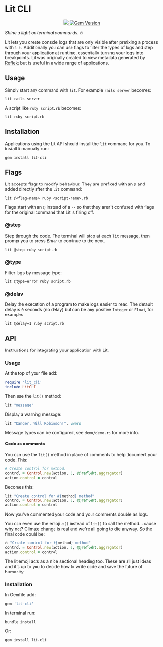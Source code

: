 # Lit CLI

<p align="center">
  <a href="https://www.mozilla.org/MPL/2.0/" alt="MPLv2 License">
    <img src="https://img.shields.io/badge/license-MPLv2-blue.svg" />
  </a>
  <a href="https://rubygems.org/gems/lit-cli">
    <img src="https://badge.fury.io/rb/lit-cli.svg" alt="Gem Version" />
  </a>
</p>

*Shine a light on terminal commands.* 🔥

Lit lets you create console logs that are only visible after prefixing a process with `lit`. Additionally you can use flags to filter the types of logs and step through your application at runtime, essentially turning your logs into breakpoints. Lit was originally created to view metadata generated by [Reflekt](https://reflekt.dev) but is useful in a wide range of applications.

## Usage

Simply start any command with `lit`. For example `rails server` becomes:
```
lit rails server
```

A script like `ruby script.rb` becomes:
```
lit ruby script.rb
```

## Installation

Applications using the Lit API should install the `lit` command for you. To install it manually run:
```
gem install lit-cli
```

## Flags

Lit accepts flags to modify behaviour. They are prefixed with an `@` and added directly after the `lit` command:
```
lit @<flag-name> ruby <script-name>.rb
```

Flags start with an `@` instead of a `--` so that they aren't confused with flags for the original command that Lit is firing off.

### @step

Step through the code. The terminal will stop at each `lit` message, then prompt you to press *Enter* to continue to the next.
```
lit @step ruby script.rb
```

### @type

Filter logs by message type:
```
lit @type=error ruby script.rb
```

### @delay

Delay the execution of a program to make logs easier to read. The default delay is `0` seconds (no delay) but can be any positive `Integer` or `Float`, for example:
```
lit @delay=1 ruby script.rb
```

## API

Instructions for integrating your application with Lit.

### Usage

At the top of your file add:
```ruby
require 'lit_cli'
include LitCLI
```

Then use the `lit()` method:
```ruby
lit "message"
```

Display a warning message:
```ruby
lit "Danger, Will Robinson!", :warn
```
Message types can be configured, see `demo/demo.rb` for more info.

#### Code as comments

You can use the `lit()` method in place of comments to help document your code. This:
```ruby
# Create control for method.
control = Control.new(action, 0, @@reflekt.aggregator)
action.control = control
```

Becomes this:
```ruby
lit "Create control for #{method} method"
control = Control.new(action, 0, @@reflekt.aggregator)
action.control = control
```

Now you've commented your code and your comments double as logs.

You can even use the emoji `🔥()` instead of `lit()` to call the method... cause why not? Climate change is real and we're all going to die anyway. So the final code could be:

```ruby
🔥 "Create control for #{method} method"
control = Control.new(action, 0, @@reflekt.aggregator)
action.control = control
```

The lit emoji acts as a nice sectional heading too. These are all just ideas and it's up to you to decide how to write code and save the future of humanity.

### Installation

In Gemfile add:
```ruby
gem 'lit-cli'
```  

In terminal run:
```
bundle install
```

Or:
```
gem install lit-cli
```
